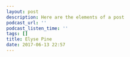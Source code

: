 ```yaml
---
layout: post
description: Here are the elements of a post
podcast_url: ''
podcast_listen_time: ''
tags: []
title: Elyse Pine
date: 2017-06-13 22:57
---
```

